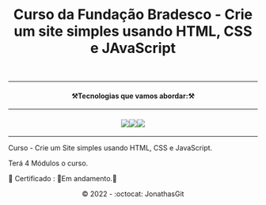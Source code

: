 <h1 align="center"> Curso da Fundação Bradesco - Crie um site simples usando HTML, CSS e JAvaScript</h1> 
<br>

<hr>
<h4 align="center">⚒️Tecnologias que vamos abordar:⚒️</h4>
<hr>

<h4 align="center"><img src="https://img.shields.io/badge/HTML5-E34F26?style=for-the-badge&logo=html5&logoColor=white"><img src="https://img.shields.io/badge/CSS3-1572B6?style=for-the-badge&logo=css3&logoColor=white"><img src="https://img.shields.io/badge/JavaScript-F7DF1E?style=for-the-badge&logo=javascript&logoColor=black"></h4>
<hr>



Curso - Crie um Site simples usando HTML, CSS e JavaScript. <br>

Terá 4 Módulos o curso. <br>

🎯 Certificado : 🚧Em andamento.🚧

<p align="center">©️ 2022 - :octocat: JonathasGit </p>
